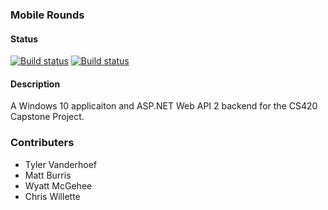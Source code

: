 
### Mobile Rounds

#### Status

[![Build status](https://ci.appveyor.com/api/projects/status/w27f664khvcfblga/branch/master?svg=true&passingText=master%20-%20OK&pendingText=master%20build%20in%20process&failingText=master%20failing)](https://ci.appveyor.com/project/tvand7093/mobile-rounds/branch/master)
[![Build status](https://ci.appveyor.com/api/projects/status/w27f664khvcfblga/branch/develop?svg=true&passingText=develop%20-%20OK&pendingText=develop%20build%20in%20process&failingText=develop%20failing)](https://ci.appveyor.com/project/tvand7093/mobile-rounds/branch/develop)

#### Description
A Windows 10 applicaiton and ASP.NET Web API 2 backend for the CS420 Capstone Project.

### Contributers
 - Tyler Vanderhoef
 - Matt Burris
 - Wyatt McGehee
 - Chris Willette


